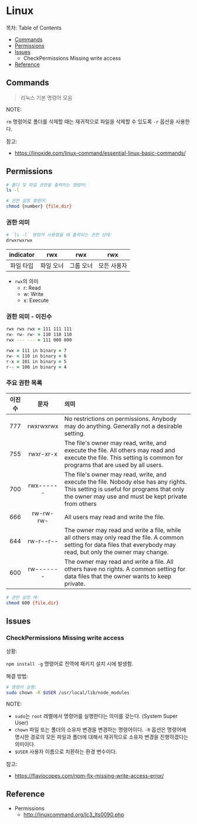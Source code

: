 # Linux

목차: Table of Contents

- [Commands](Commands)
- [Permissions](#Permissions)
- [Issues](#Issues)
  - CheckPermissions Missing write access
- [Reference](#Reference)

## Commands

> 리눅스 기본 명령어 모음

NOTE:

`rm` 명령어로 폴더를 삭제할 때는 재귀적으로 파일을 삭제할 수 있도록 `-r` 옵션을 사용한다.

참고:

- https://linoxide.com/linux-command/essential-linux-basic-commands/

## Permissions

```zsh
# 폴더 및 파일 권한을 출력하는 명령어:
ls -l

# 권한 설정 명령어:
chmod {number} {file,dir}
```

### 권한 의미

```zsh
# `ls -l` 명령어 사용했을 때 출력되는 권한 상태:
drwxrwxrwx
```

| indicator |    rwx    |    rwx    |     rwx     |
| :-------: | :-------: | :-------: | :---------: |
| 파일 타입 | 파일 오너 | 그룹 오너 | 모든 사용자 |

- `rwx`의 의미
  - r: Read
  - w: Write
  - x: Execute

### 권한 의미 - 이진수

```zsh
rwx rwx rwx = 111 111 111
rw- rw- rw- = 110 110 110
rwx --- --- = 111 000 000

rwx = 111 in binary = 7
rw- = 110 in binary = 6
r-x = 101 in binary = 5
r-- = 100 in binary = 4
```

### 주요 권한 목록

| 이진수 |   문자    | 의미                                                                                                                                                                                     |
| :----: | :-------: | :--------------------------------------------------------------------------------------------------------------------------------------------------------------------------------------- |
|  777   | rwxrwxrwx | No restrictions on permissions. Anybody may do anything. Generally not a desirable setting.                                                                                              |
|  755   | rwxr-xr-x | The file's owner may read, write, and execute the file. All others may read and execute the file. This setting is common for programs that are used by all users.                        |
|  700   | rwx------ | The file's owner may read, write, and execute the file. Nobody else has any rights. This setting is useful for programs that only the owner may use and must be kept private from others |
|  666   | rw-rw-rw- | All users may read and write the file.                                                                                                                                                   |
|  644   | rw-r--r-- | The owner may read and write a file, while all others may only read the file. A common setting for data files that everybody may read, but only the owner may change.                    |
|  600   | rw------- | The owner may read and write a file. All others have no rights. A common setting for data files that the owner wants to keep private.                                                    |

```zsh
# 권한 설정 예:
chmod 600 {file,dir}
```

## Issues

### CheckPermissions Missing write access

상황:

`npm install -g` 명령어로 전역에 패키지 설치 시에 발생함.

해결 방법:

```zsh
# 명령어 실행:
sudo chown -R $USER /usr/local/lib/node_modules
```

NOTE:

- `sudo`는 `root` 레벨에서 명령어를 실행한다는 의미를 갖는다. (System Super User)
- `chown` 파일 또는 폴더의 소유자 변경을 변경하는 명령어이다. `-R` 옵션은 명령어에 명시한 경로의 모든 파일과 폴더에 대해서 재귀적으로 소유자 변경을 진행하겠다는 의미이다.
- `$USER` 사용자 이름으로 치환하는 환경 변수이다.

참고:

- https://flaviocopes.com/npm-fix-missing-write-access-error/

## Reference

- Permissions
  - http://linuxcommand.org/lc3_lts0090.php
